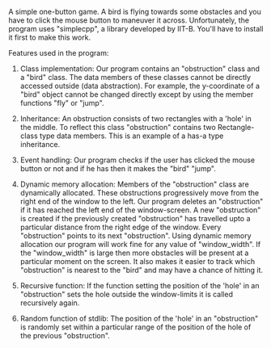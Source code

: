 A simple one-button game. A bird is flying towards some obstacles and you have to click the mouse button to maneuver it across. Unfortunately, the program uses "simplecpp", a library developed by IIT-B. You'll have to install it first to make this work.

Features used in the program:

1) Class implementation: Our program contains an "obstruction" class and a "bird" class. The data members of these classes cannot be directly accessed outside (data abstraction). For example, the y-coordinate of a "bird" object cannot be changed directly except by using the member functions "fly" or "jump".

2) Inheritance: An obstruction consists of two rectangles with a 'hole' in the middle. To reflect this class "obstruction" contains two Rectangle-class type data members. This is an example of a has-a type inheritance. 

3) Event handling: Our program checks if the user has clicked the mouse button or not and if he has then it makes the "bird" "jump".

2) Dynamic memory allocation: Members of the "obstruction" class are dynamically allocated. These obstructions progressively move from the right end of the window to the left. Our program deletes an "obstruction" if it has reached the left end of the window-screen. A new "obstruction" is created if the previously created "obstruction" has travelled upto a particular distance from the right edge of the window. Every "obstruction" points to its next "obstruction". Using dynamic memory allocation our program will work fine for any value of "window_width". If the "window_width" is large then more obstacles will be present at a particular moment on the screen. It also makes it easier to track which "obstruction" is nearest to the "bird" and may have a chance of hitting it.

3) Recursive function: If the function setting the position of the 'hole' in an "obstruction" sets the hole outside the window-limits it is called recursively again.

5) Random function of stdlib: The position of the 'hole' in an "obstruction" is randomly set within a particular range of the position of the hole of the previous "obstruction".
